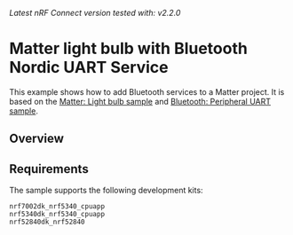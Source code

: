 <i>Latest nRF Connect version tested with: v2.2.0</i>

# Matter light bulb with Bluetooth Nordic UART Service

This example shows how to add Bluetooth services to a Matter project. It is based on the [Matter: Light bulb sample](https://developer.nordicsemi.com/nRF_Connect_SDK/doc/latest/nrf/samples/matter/light_bulb/README.html) and [Bluetooth: Peripheral UART sample](https://developer.nordicsemi.com/nRF_Connect_SDK/doc/latest/nrf/samples/bluetooth/peripheral_uart/README.html).
<br>

## Overview

## Requirements
The sample supports the following development kits:

```
nrf7002dk_nrf5340_cpuapp
nrf5340dk_nrf5340_cpuapp
nrf52840dk_nrf52840
```
<br>
<br>
